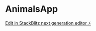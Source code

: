 # AnimalsApp

[Edit in StackBlitz next generation editor ⚡️](https://stackblitz.com/~/github.com/Srikar4510/AnimalsApp)